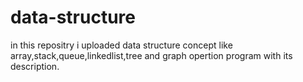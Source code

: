# data-structure
in this repositry i uploaded data structure concept like array,stack,queue,linkedlist,tree and graph opertion program with its description.
